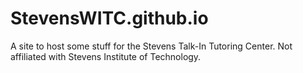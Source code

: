 # StevensWITC.github.io
A site to host some stuff for the Stevens Talk-In Tutoring Center. Not affiliated with Stevens Institute of Technology.
